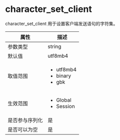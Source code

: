 character_set_client 
=========================================

character_set_client 用于设置客户端发送语句的字符集。


| **属性**  |                                                                       **描述**                                                                        |
|---------|-----------------------------------------------------------------------------------------------------------------------------------------------------|
| 参数类型    | string                                                                                                                                              |
| 默认值     | utf8mb4                                                                                                                                             |
| 取值范围    | <ul><li> utf8mb4  </li><li>binary </li><li> gbk </li></ul>     |
| 生效范围    | <ul><li>Global</li><li>Session</li></ul>                                              |
| 是否参与序列化 | 是                                                                                                                                                   |
| 是否可以为空  | 是                                                                                                                                                   |



